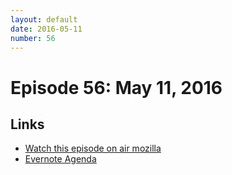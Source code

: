 ```yaml
---
layout: default
date: 2016-05-11
number: 56
---
```


# Episode 56: May 11, 2016

## Links
* [Watch this episode on air mozilla](https://air.mozilla.org/the-joy-of-coding-episode-56/)
* [Evernote Agenda](https://www.evernote.com/l/AbLcMRtrkM1L9IIdd9rkFcjiVAi9dPLSdj0)
